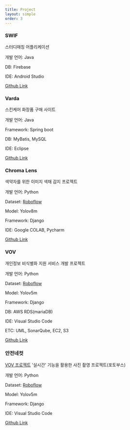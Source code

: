 ```yaml
---
title: Project
layout: simple
order: 3
---
```


### **SWIF** 

스터디매칭 어플리케이션

개발 언어: Java

DB: Firebase

IDE: Android Studio

[Github Link](https://github.com/oblsoun/SWIF)

### **Varda**

스킨케어 화장품 구매 사이트

개발 언어: Java

Framework: Spring boot

DB: MyBatis, MySQL

IDE: Eclipse

[Github Link](https://github.com/oblsoun/varda)

### **Chroma Lens**

색약자를 위한 이미지 색채 감지 프로젝트

개발 언어: Python

Dataset: [Roboflow](https://universe.roboflow.com/msa-ciwxj/yoon-2)

Model: Yolov8m

Framework: Django

IDE: Google COLAB, Pycharm

[Github Link](https://github.com/oblsoun/chromalens)

### **VOV**

개인정보 비식별화 지원 서비스 개발 프로젝트

개발 언어: Python

Dataset: [Roboflow](https://universe.roboflow.com/fingerprint-nze3i/vov-k9idv)

Model: Yolov5m

Framework: Django

DB: AWS RDS(mariaDB)

IDE: Visual Studio Code

ETC: UML, SonarQube, EC2, S3

[Github Link](https://github.com/oblsoun/VOV)

### **안전네컷**

[VOV 프로젝트](#vov) '실시간' 기능을 활용한 사진 촬영 프로젝트(포토부스)

개발 언어: Python

Dataset: [Roboflow](https://universe.roboflow.com/fingerprint-nze3i/vov-k9idv)

Model: Yolov5m

Framework: Django

IDE: Visual Studio Code

[Github Link](https://github.com/oblsoun/VOVsnap)